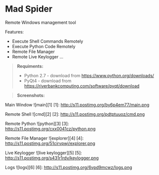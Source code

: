 # Mad Spider
Remote Windows management tool

Features:
- Execute Shell Commands Remotely
- Execute Python Code Remotely
- Remote File Manager
- Remote Live Keylogger
...

> **Requiments:**
> - Python 2.7 - download from https://www.python.org/downloads/
> - PyQt4 - download from https://riverbankcomputing.com/software/pyqt/download

> **Screenshots:**

Main Window
![main][1]
[1]: http://s11.postimg.org/by6p4em77/main.png

Remote Shell
![cmd][2]
[2]: http://s11.postimg.org/pdtptuuoz/cmd.png

Remote Python
![python][3]
[3]: http://s11.postimg.org/cxx0041cz/python.png

Remote File Manager
![explorer][4]
[4]: http://s11.postimg.org/51cirvpwj/explorer.png

Live Keylogger
![live keylogger][5]
[5]: http://s11.postimg.org/s431r1rdv/keylogger.png

Logs
![logs][6]
[6]: http://s11.postimg.org/6vpd9mcwz/logs.png
